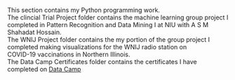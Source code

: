 <p>This section contains my Python programming work.<br>
   The clincial Trial Project folder contains the machine learning group project I completed in Pattern Recognition and Data Mining I at NIU with A S M Shahadat Hossain.<br>
   The WNIJ Project folder contains the my portion of the group project I completed making visualizations for the WNIJ radio station on <br>COVID-19 vaccinations in Northern Illinois.<br>
   The Data Camp Certificates folder contains the certificates I have completed on <a href="https://www.datacamp.com/">Data Camp</a></p>
